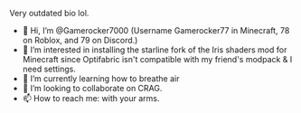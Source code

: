Very outdated bio lol.


- 👋 Hi, I’m @Gamerocker7000 (Username Gamerocker77 in Minecraft, 78 on Roblox, and 79 on Discord.)
- 👀 I’m interested in installing the starline fork of the Iris shaders mod for Minecraft since Optifabric isn't compatible with my friend's modpack & I need settings.
- 🌱 I’m currently learning how to breathe air
- 💞️ I’m looking to collaborate on CRAG.
- 📫 How to reach me: with your arms.

<!---
Gamerocker7000/Gamerocker7000 is a ✨ special ✨ repository because its `README.md` (this file) appears on your GitHub profile.
You can click the Preview link to take a look at your changes.
--->
